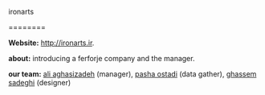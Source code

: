 ironarts

========

**Website:** http://ironarts.ir.

**about:** introducing a ferforje company and the manager.

**our team:** [ali aghasizadeh](https://github.com/aligh) (manager), [pasha ostadi](https://github.com/pashao) (data gather), [ghassem sadeghi](https://github.com/ghasem-sadeghi) (designer)

